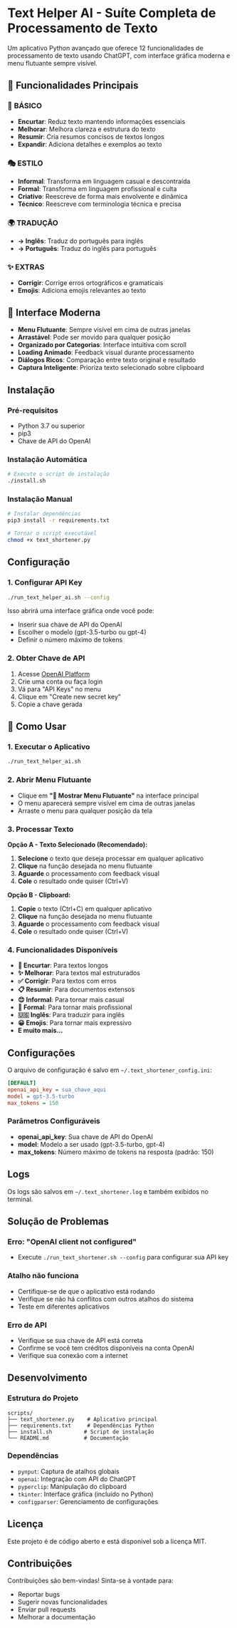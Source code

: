 # Text Helper AI - Suíte Completa de Processamento de Texto

Um aplicativo Python avançado que oferece 12 funcionalidades de processamento de texto usando ChatGPT, com interface gráfica moderna e menu flutuante sempre visível.

## 🚀 Funcionalidades Principais

### 📝 **BÁSICO**
- **Encurtar**: Reduz texto mantendo informações essenciais
- **Melhorar**: Melhora clareza e estrutura do texto
- **Resumir**: Cria resumos concisos de textos longos
- **Expandir**: Adiciona detalhes e exemplos ao texto

### 🎭 **ESTILO**
- **Informal**: Transforma em linguagem casual e descontraída
- **Formal**: Transforma em linguagem profissional e culta
- **Criativo**: Reescreve de forma mais envolvente e dinâmica
- **Técnico**: Reescreve com terminologia técnica e precisa

### 🌍 **TRADUÇÃO**
- **→ Inglês**: Traduz do português para inglês
- **→ Português**: Traduz do inglês para português

### ✨ **EXTRAS**
- **Corrigir**: Corrige erros ortográficos e gramaticais
- **Emojis**: Adiciona emojis relevantes ao texto

## 🎨 Interface Moderna

- **Menu Flutuante**: Sempre visível em cima de outras janelas
- **Arrastável**: Pode ser movido para qualquer posição
- **Organizado por Categorias**: Interface intuitiva com scroll
- **Loading Animado**: Feedback visual durante processamento
- **Diálogos Ricos**: Comparação entre texto original e resultado
- **Captura Inteligente**: Prioriza texto selecionado sobre clipboard

## Instalação

### Pré-requisitos

- Python 3.7 ou superior
- pip3
- Chave de API do OpenAI

### Instalação Automática

```bash
# Execute o script de instalação
./install.sh
```

### Instalação Manual

```bash
# Instalar dependências
pip3 install -r requirements.txt

# Tornar o script executável
chmod +x text_shortener.py
```

## Configuração

### 1. Configurar API Key

```bash
./run_text_helper_ai.sh --config
```

Isso abrirá uma interface gráfica onde você pode:
- Inserir sua chave de API do OpenAI
- Escolher o modelo (gpt-3.5-turbo ou gpt-4)
- Definir o número máximo de tokens

### 2. Obter Chave de API

1. Acesse [OpenAI Platform](https://platform.openai.com/)
2. Crie uma conta ou faça login
3. Vá para "API Keys" no menu
4. Clique em "Create new secret key"
5. Copie a chave gerada

## 🎯 Como Usar

### 1. Executar o Aplicativo

```bash
./run_text_helper_ai.sh
```

### 2. Abrir Menu Flutuante

- Clique em **"🚀 Mostrar Menu Flutuante"** na interface principal
- O menu aparecerá sempre visível em cima de outras janelas
- Arraste o menu para qualquer posição da tela

### 3. Processar Texto

**Opção A - Texto Selecionado (Recomendado):**
1. **Selecione** o texto que deseja processar em qualquer aplicativo
2. **Clique** na função desejada no menu flutuante
3. **Aguarde** o processamento com feedback visual
4. **Cole** o resultado onde quiser (Ctrl+V)

**Opção B - Clipboard:**
1. **Copie** o texto (Ctrl+C) em qualquer aplicativo
2. **Clique** na função desejada no menu flutuante
3. **Aguarde** o processamento com feedback visual
4. **Cole** o resultado onde quiser (Ctrl+V)

### 4. Funcionalidades Disponíveis

- **📝 Encurtar**: Para textos longos
- **✨ Melhorar**: Para textos mal estruturados
- **✅ Corrigir**: Para textos com erros
- **📋 Resumir**: Para documentos extensos
- **😊 Informal**: Para tornar mais casual
- **👔 Formal**: Para tornar mais profissional
- **🇺🇸 Inglês**: Para traduzir para inglês
- **😀 Emojis**: Para tornar mais expressivo
- **E muito mais...**

## Configurações

O arquivo de configuração é salvo em `~/.text_shortener_config.ini`:

```ini
[DEFAULT]
openai_api_key = sua_chave_aqui
model = gpt-3.5-turbo
max_tokens = 150
```

### Parâmetros Configuráveis

- **openai_api_key**: Sua chave de API do OpenAI
- **model**: Modelo a ser usado (gpt-3.5-turbo, gpt-4)
- **max_tokens**: Número máximo de tokens na resposta (padrão: 150)

## Logs

Os logs são salvos em `~/.text_shortener.log` e também exibidos no terminal.

## Solução de Problemas

### Erro: "OpenAI client not configured"
- Execute `./run_text_shortener.sh --config` para configurar sua API key

### Atalho não funciona
- Certifique-se de que o aplicativo está rodando
- Verifique se não há conflitos com outros atalhos do sistema
- Teste em diferentes aplicativos

### Erro de API
- Verifique se sua chave de API está correta
- Confirme se você tem créditos disponíveis na conta OpenAI
- Verifique sua conexão com a internet

## Desenvolvimento

### Estrutura do Projeto

```
scripts/
├── text_shortener.py    # Aplicativo principal
├── requirements.txt     # Dependências Python
├── install.sh          # Script de instalação
└── README.md           # Documentação
```

### Dependências

- `pynput`: Captura de atalhos globais
- `openai`: Integração com API do ChatGPT
- `pyperclip`: Manipulação do clipboard
- `tkinter`: Interface gráfica (incluído no Python)
- `configparser`: Gerenciamento de configurações

## Licença

Este projeto é de código aberto e está disponível sob a licença MIT.

## Contribuições

Contribuições são bem-vindas! Sinta-se à vontade para:
- Reportar bugs
- Sugerir novas funcionalidades
- Enviar pull requests
- Melhorar a documentação
